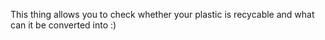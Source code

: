 This thing allows you to check whether your plastic is recycable and what can it be converted into :)